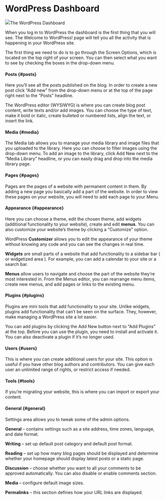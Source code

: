 # WordPress Dashboard

![](https://blobscdn.gitbook.com/v0/b/gitbook-28427.appspot.com/o/assets%2F-LBLSiG7o4QVyI-kbmKw%2F-LBPZwrpda3vg9sgEP9R%2F-LBP_PrcVIekRL75vivf%2Fimage.png?alt=media&token=2985d5bf-c948-4cbf-9814-473ed5c7f6ef)The WordPress Dashboard

When you log in to WordPress the dashboard is the first thing that you will see. The Welcome to WordPress! page will tell you all the activity that is happening in your WordPress site.

The first thing we need to do is to go through the Screen Options, which is located on the top right of your screen. You can then select what you want to see by checking the boxes in the drop-down menu.

#### Posts {#posts}

Here you’ll see all the posts published on the blog. In order to create a new post click “Add new” from the drop-down menu or at the top of the page right next to the “Posts” headline.

The WordPress editor \(WYSIWYG\) is where you can create blog post content, write texts and/or add images. You can choose the type of text, make it bold or italic, create bulleted or numbered lists, align the text, or insert the link.

#### Media {#media}

The Media tab allows you to manage your media library and image files that you uploaded to the library. Here you can choose to filter images using the drop-down menu. To add an image to the library, click Add New next to the “Media Library” headline, or you can easily drag and drop into the media library page.

#### Pages {#pages}

Pages are the pages of a website with permanent content in them. By adding a new page you basically add a part of the website. In order to view these pages on your website, you will need to add each page to your Menu.

#### Appearance {#appearance}

Here you can choose a theme, edit the chosen theme, add widgets \(additional functionality to your website\), create and edit **menus**. You can also customize your website’s theme by clicking a “Customize” option.

WordPress **Customizer** allows you to edit the appearance of your theme without knowing any code and you can see the changes in real time.

**Widgets** are small parts of a website that add functionality to a sidebar bar \( or widgetized area \). For example, you can add a calendar to your site or a search bar.

**Menus** allow users to navigate and choose the part of the website they’re most interested in. From the Menus editor, you can rearrange menu items, create new menus, and add pages or links to the existing menu.

#### Plugins {#plugins}

Plugins are mini tools that add functionality to your site. Unlike widgets, plugins add functionality that can’t be seen on the surface. They, however, make managing a WordPress site a lot easier.

You can add plugins by clicking the Add New button next to “Add Plugins” at the top. Before you can use the plugin, you need to install and activate it. You can also deactivate a plugin if it’s no longer used.

#### Users {#users}

This is where you can create additional users for your site. This option is useful if you have other blog authors and contributors. You can give each user an unlimited range of rights, or restrict access if needed.

#### Tools {#tools}

If you’re migrating your website, this is where you can import or export your content.

#### General {#general}

Settings area allows you to tweak some of the admin options.

**General** – contains settings such as a site address, time zones, language, and date format.

**Writing** – set up default post category and default post format.

**Reading** – set up how many blog pages should be displayed and determine whether your homepage should display latest posts or a static page.

**Discussion** – choose whether you want to all your comments to be approved automatically. You can also disable or enable comments section.

**Media** – configure default image sizes.

**Permalinks** – this section defines how your URL links are displayed.

